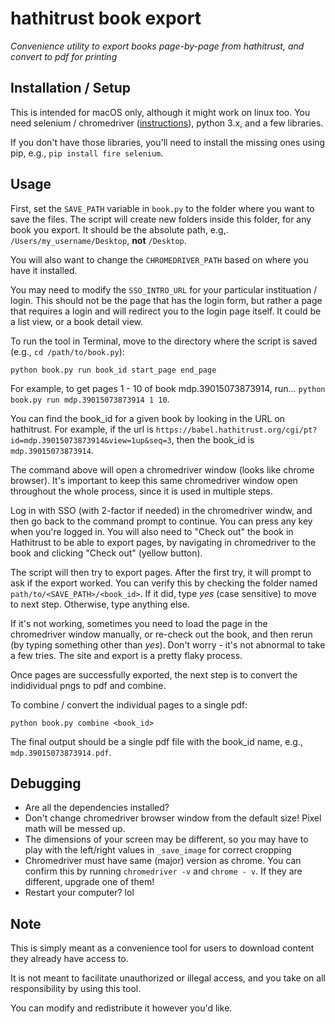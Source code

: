 # hathitrust book export

*Convenience utility to export books page-by-page from hathitrust, and convert to pdf for printing*

## Installation / Setup

This is intended for macOS only, although it might work on linux too. You need selenium / chromedriver ([instructions](https://sites.google.com/a/chromium.org/chromedriver/getting-started)), python 3.x, and a few libraries.

If you don't have those libraries, you'll need to install the missing ones using pip, e.g.,  `pip install fire selenium`.

## Usage

First, set the `SAVE_PATH` variable in `book.py` to the folder where you want to save the files. The script will create new folders inside this folder, for any book you export. It should be the absolute path, e.g,. `/Users/my_username/Desktop`, **not** `/Desktop`.

You will also want to change the `CHROMEDRIVER_PATH` based on where you have it installed.

You may need to modify the `SSO_INTRO_URL` for your particular instituation / login. This should not be the page that has the login form, but rather a page that requires a login and will redirect you to the login page itself. It could be a list view, or a book detail view.

To run the tool in Terminal, move to the directory where the script is saved (e.g., `cd /path/to/book.py`):
```
python book.py run book_id start_page end_page
```
For example, to get pages 1 - 10 of book mdp.39015073873914, run... `python book.py run mdp.39015073873914 1 10`.

You can find the book_id for a given book by looking in the URL on hathitrust. For example, if the url is `https://babel.hathitrust.org/cgi/pt?id=mdp.39015073873914&view=1up&seq=3`, then the book_id is `mdp.39015073873914`.

The command above will open a chromedriver window (looks like chrome browser). It's important to keep this same chromedriver window open throughout the whole process, since it is used in multiple steps.

Log in with SSO (with 2-factor if needed) in the chromedriver windw, and then go back to the command prompt to continue. You can press any key when you're logged in. You will also need to "Check out" the book in Hathitrust to be able to export pages, by navigating in chromedriver to the book and clicking "Check out" (yellow button). 

The script will then try to export pages. After the first try, it will prompt to ask if the export worked. You can verify this by checking the folder named `path/to/<SAVE_PATH>/<book_id>`. If it did, type *yes* (case sensitive) to move to next step. Otherwise, type anything else.

If it's not working, sometimes you need to load the page in the chromedriver window manually, or re-check out the book, and then rerun (by typing something other than *yes*). Don't worry - it's not abnormal to take a few tries. The site and export is a pretty flaky process.

Once pages are successfully exported, the next step is to convert the indidividual pngs to pdf and combine.

To combine / convert the individual pages to a single pdf:
```
python book.py combine <book_id>
```

The final output should be a single pdf file with the book_id name, e.g., `mdp.39015073873914.pdf`.

## Debugging

* Are all the dependencies installed?
* Don't change chromedriver browser window from the default size! Pixel math will be messed up.
* The dimensions of your screen may be different, so you may have to play with the left/right values in `_save_image` for correct cropping
* Chromedriver must have same (major) version as chrome. You can confirm this by running `chromedriver -v` and `chrome - v`. If they are different, upgrade one of them!
* Restart your computer? lol

## Note

This is simply meant as a convenience tool for users to download content they already have access to. 

It is not meant to facilitate unauthorized or illegal access, and you take on all responsibility by using this tool. 

You can modify and redistribute it however you'd like.

